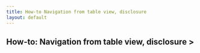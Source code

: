 ```yaml
---
title: How-to Navigation from table view, disclosure
layout: default
---
```


## How-to: Navigation from table view, disclosure &gt;

<br>
